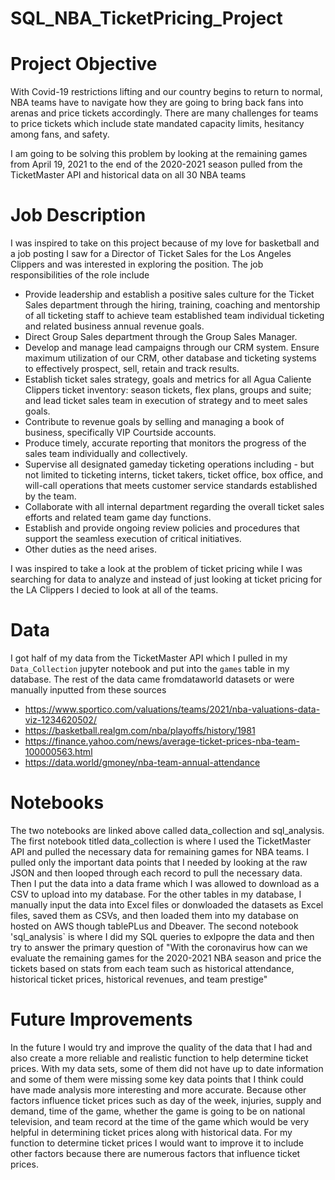 # SQL_NBA_TicketPricing_Project

# Project Objective
With Covid-19 restrictions lifting and our country begins to return to normal, NBA teams have to navigate how they are going to bring back fans into arenas and price tickets accordingly. There are many challenges for teams to price tickets which include state mandated capacity limits, hesitancy among fans, and safety. 

I am going to be solving this problem by looking at the remaining games from April 19, 2021 to the end of the 2020-2021 season pulled from the TicketMaster API and historical data on all 30 NBA teams

# Job Description
I was inspired to take on this project because of my love for basketball and a job posting I saw for a Director of Ticket Sales for the Los Angeles Clippers and was interested in exploring the position. The job responsibilities of the role include 
- Provide leadership and establish a positive sales culture for the Ticket Sales department through the hiring, training, coaching and mentorship of all ticketing staff to achieve team established team individual ticketing and related business annual revenue goals.
- Direct Group Sales department through the Group Sales Manager.
- Develop and manage lead campaigns through our CRM system. Ensure maximum utilization of our CRM, other database and ticketing systems to effectively prospect, sell, retain and track results.
- Establish ticket sales strategy, goals and metrics for all Agua Caliente Clippers ticket inventory: season tickets, flex plans, groups and suite; and lead ticket sales team in execution of strategy and to meet sales goals.
- Contribute to revenue goals by selling and managing a book of business, specifically VIP Courtside accounts.
- Produce timely, accurate reporting that monitors the progress of the sales team individually and collectively.
- Supervise all designated gameday ticketing operations including - but not limited to ticketing interns, ticket takers, ticket office, box office, and will-call operations that meets customer service standards established by the team.
- Collaborate with all internal department regarding the overall ticket sales efforts and related team game day functions.
- Establish and provide ongoing review policies and procedures that support the seamless execution of critical initiatives.
- Other duties as the need arises.

I was inspired to take a look at the problem of ticket pricing while I was searching for data to analyze and instead of just looking at ticket pricing for the LA Clippers I decied to look at all of the teams. 

# Data
I got half of my data from the TicketMaster API which I pulled in my `Data_Collection` jupyter notebook and put into the `games` table in my database. The rest of the data came fromdataworld datasets or were manually inputted from these sources 
- https://www.sportico.com/valuations/teams/2021/nba-valuations-data-viz-1234620502/ 
- https://basketball.realgm.com/nba/playoffs/history/1981
- https://finance.yahoo.com/news/average-ticket-prices-nba-team-100000563.html
- https://data.world/gmoney/nba-team-annual-attendance

# Notebooks
The two notebooks are linked above called data_collection and sql_analysis. The first notebook titled data_collection is where I used the TicketMaster API and pulled the necessary data for remaining games for NBA teams. I pulled only the important data points that I needed by looking at the raw JSON and then looped through each record to pull the necessary data. Then I put the data into a data frame which I was allowed to download as a CSV to upload into my database. For the other tables in my database, I manually input the data into Excel files or donwloaded the datasets as Excel files, saved them as CSVs, and then loaded them into my database on hosted on AWS though tablePLus and Dbeaver. The second notebook 'sql_analysis` is where I did my SQL queries to exlpopre the data and then try to answer the primary question of "With the coronavirus how can we evaluate the remaining games for the 2020-2021 NBA season and price the tickets based on stats from each team such as historical attendance, historical ticket prices, historical revenues, and team prestige" 

# Future Improvements
In the future I would try and improve the quality of the data that I had and also create a more reliable and realistic function to help determine ticket prices. With my data sets, some of them did not have up to date information and some of them were missing some key data points that I think could have made analysis more interesting and more accurate. Because other factors influence ticket prices such as day of the week, injuries, supply and demand, time of the game, whether the game is going to be on national television, and team record at the time of the game which would be very helpful in determining ticket prices along with historical data. For my function to determine ticket prices I would want to improve it to include other factors because there are numerous factors that influence ticket prices. 
